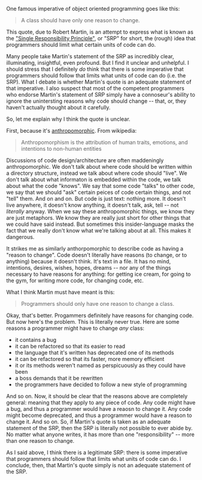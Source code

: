One famous imperative of object oriented programming goes like this:

> A class should have only one reason to change.

This quote, due to Robert Martin, is an attempt to express what is
known as the ["Single Responsibility
Principle"](https://en.wikipedia.org/wiki/Single_responsibility_principle),
or "SRP" for short, the (rough) idea that programmers should limit what certain
units of code can do.

Many people take Martin's statement of the SRP as incredibly clear,
illuminating, insightful, even profound. But I find it
unclear and unhelpful. I should stress that I
definitely _do_ think that there is some imperative that programmers should
follow that limits what units of code can do (i.e. the SRP).
What I debate is whether Martin's quote is an
adequate statement of that imperative. I also suspect that most of the
competent programmers who endorse Martin's statement of SRP simply have
a connoseur's ability to ignore the unintersting reasons why code should change
-- that, or, they haven't actually thought about it carefully.

So, let me explain why I think the quote is unclear.

First, because it's
[anthropomorphic](https://en.wikipedia.org/wiki/Anthropomorphism). From
wikipedia:

> Anthropomorphism is the attribution of human traits, emotions, and intentions
  to non-human entities

Discussions of code design/architecture are often maddeningly anthropomorphic.
We don't talk about where code should be written within a directory structure,
instead we talk about where code should "live". We don't talk about what
informaton is embedded within the code, we talk about what the code "knows".
We say that some code "talks" to other code, we say that we should "ask" certain
peices of code certain things, and not "tell" them. And on and on.
But code is just
text: nothing more. It doesn't live anywhere, it doesn't know anything, it
doesn't talk, ask, tell -- not _literally_ anyway. When we say these
anthropomorphic things, we know they are just metaphors. We know they are really
just short for other things that we could have said instead. But sometimes
this insider-language masks the fact that we really don't know what we're
talking about at all. This makes it dangerous.

It strikes me as similarly anthorpomorphic to describe code as having a "reason
to change". Code doesn't literally have reasons (to change, or to anything)
because it doesn't think. It's text in a
file. It has no mind, intentions, desires, wishes, hopes, dreams -- nor any of
the things necessary to have reasons for anything: for getting ice cream, for
going to the gym, for writing more code, for changing code, etc.

What I think Martin must have meant is this:

> Programmers should only have one reason to change a class.

Okay, that's better. Progammers definitely have reasons for changing code.
But now here's the problem. This is literally never true. Here are some reasons
a programmer might have to change _any_ class:

* it contains a bug
* it can be refactored so that its easier to read
* the language that it's written has deprecated one of its methods
* it can be refactored so that its faster, more memory efficient
* it or its methods weren't named as perspicuously as they could have been
* a boss demands that it be rewritten
* the programmers have decided to follow a new style of programming

And so on. Now, it should be clear that the reasons above are completely
general: meaning that they apply to any piece of code. Any code might have a
bug, and thus a programmer would have a reaosn to change it. Any code might
become deprecated, and thus a programmer would have a reason to change it. And
so on.  So, if Martin's quote is taken as an adequate statement of the SRP,
then the SRP is literally not possible to ever abide by. No matter what anyone
writes, it has more than one "responsibility" -- more than one reason to change.

As I said above, I think there is a legitimate SRP: there is some imperative
that programmers should follow that limits what units of code can do.
I conclude, then, that Martin's quote simply is not an adequate statement
of the SRP.
